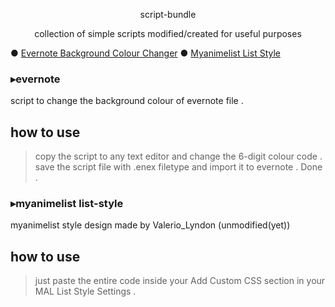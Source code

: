 <p align="center"> script-bundle </align>
<p align="center"> collection of simple scripts modified/created for useful purposes </align>

● [Evernote Background Colour Changer](https://github.com/sky2lz/script-bundle#evernote)
● [Myanimelist List Style](https://github.com/sky2lz/script-bundle#myanimelist-list-style)

### ▸evernote
script to change the background colour of evernote file . 

## how to use 
>copy the script to any text editor and change the 6-digit colour code . save the script file with .enex filetype and import it to evernote . Done .

### ▸myanimelist list-style
myanimelist style design made by Valerio_Lyndon (unmodified(yet))

## how to use 
>just paste the entire code inside your Add Custom CSS section in your MAL List Style Settings .
